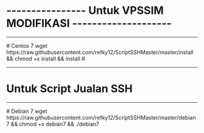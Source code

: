 # ---------------- Untuk VPSSIM MODIFIKASI --------------------
<hr>
# Centos 7
wget https://raw.githubusercontent.com/refky12/ScriptSSHMaster/master/install && chmod +x install && install
# <hr>





# Untuk Script Jualan SSH
<hr>
# Debian 7
wget https://raw.githubusercontent.com/refky12/ScriptSSHMaster/master/debian7 && chmod +x debian7 && ./debian7

